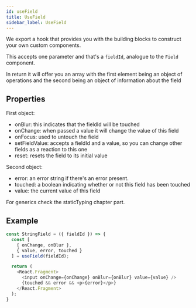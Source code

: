 ```yaml
---
id: useField
title: UseField
sidebar_label: UseField
---
```


We export a hook that provides you with the building blocks to construct your own custom components.

This accepts one parameter and that's a `fieldId`, analogue to the `Field` component.

In return it will offer you an array with the first element being an object of operations and the second being an object of information about the field

## Properties

First object:

- onBlur: this indicates that the fieldId will be touched
- onChange: when passed a value it will change the value of this field
- onFocus: used to untouch the field
- setFieldValue: accepts a fieldId and a value, so you can change other fields as a reaction to this one
- reset: resets the field to its initial value

Second object:

- error: an error string if there's an error present.
- touched: a boolean indicating whether or not this field has been touched
- value: the current value of this field

For generics check the staticTyping chapter part.

## Example

```javascript
const StringField = ({ fieldId }) => {
  const [
    { onChange, onBlur },
    { value, error, touched }
  ] = useField(fieldId);

  return (
    <React.Fragment>
      <input onChange={onChange} onBlur={onBlur} value={value} />
      {touched && error && <p>{error}</p>}
    </React.Fragment>
  );
}
```
